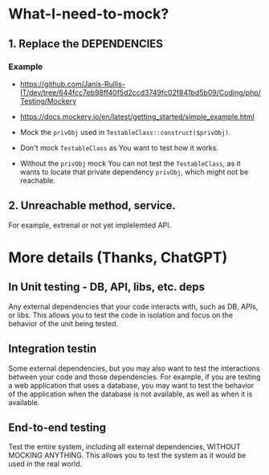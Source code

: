 # What-I-need-to-mock?

## 1. Replace the DEPENDENCIES

### Example
* https://github.com/Janis-Rullis-IT/dev/tree/644fcc7eb98ff40f5d2ccd3749fc02f841bd5b09/Coding/php/Testing/Mockery
* https://docs.mockery.io/en/latest/getting_started/simple_example.html

* Mock the `privObj` used in `TestableClass::construct($privObj)`. 
* Don't mock `TestableClass` as You want to test how it works.
* Without the `privObj` mock You can not test the `TestableClass`, as it wants to locate that private dependency `privObj`, which might not be reachable.
  
## 2. Unreachable method, service.
For example, extrenal or not yet implelemted API.
 
# More details (Thanks, ChatGPT)
 
## In Unit testing - DB, API, libs, etc. deps

Any external dependencies that your code interacts with, such as DB, APIs, or libs.
This allows you to test the code in isolation and focus on the behavior of the unit being tested.

## Integration testin

Some external dependencies, but you may also want to test the interactions between your code and those dependencies.
For example, if you are testing a web application that uses a database, you may want to test the behavior of the application when the database is not available, as well as when it is available.

## End-to-end testing

Test the entire system, including all external dependencies, WITHOUT MOCKING ANYTHING. This allows you to test the system as it would be used in the real world.
